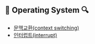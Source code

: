 ## 📄 Operating System 🔍
* [문맥교환(context switching)](https://junghyungil.tistory.com/105?category=892275)
* [인터럽트(interrupt)](https://junghyungil.tistory.com/130?category=892324)